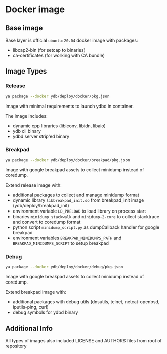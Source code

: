 # Docker image

## Base image

Base layer is official `ubuntu:20.04` docker image with packages:
- libcap2-bin (for setcap to binaries)
- ca-certificates (for working with CA bundle)

## Image Types

### Release

```bash
ya package --docker ydb/deploy/docker/pkg.json
```

Image with minimal requirements to launch ydbd in container.

The image includes:
- dynamic cpp libraries (libiconv, libidn, libaio)
- ydb cli binary
- ydbd server strip'ed binary


### Breakpad

```bash
ya package --docker ydb/deploy/docker/breakpad/pkg.json
```

Image with google breakpad assets to collect minidump instead of coredump.

Extend release image with:
- additional packages to collect and manage minidump format
- dynamic library `libbreakpad_init.so` from breakpad_init image (ydb/deploy/breakpad_init)
- environment variable `LD_PRELOAD` to load library on process start
- binaries `minidump_stackwalk` and `minidump-2-core` to collect stacktrace and convert to coredump format
- python script `minidump_script.py` as dumpCallback handler for google breakpad
- environment variables `BREAKPAD_MINIDUMPS_PATH` and `BREAKPAD_MINIDUMPS_SCRIPT` to setup breakpad

### Debug

```bash
ya package --docker ydb/deploy/docker/debug/pkg.json
```

Image with google breakpad assets to collect minidump instead of coredump.

Extend breakpad image with:
- additional packages with debug utils (dnsutils, telnet, netcat-openbsd, iputils-ping, curl)
- debug symbols for ydbd binary

## Additional Info

All types of images also included LICENSE and AUTHORS files from root of repository

